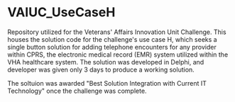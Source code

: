 # VAIUC_UseCaseH
Repository utilized for the Veterans' Affairs Innovation Unit Challenge. This houses the solution code for the challenge's use case H, which seeks a single button solution for adding telephone encounters for any provider within CPRS, the electronic medical record (EMR) system utilized within the VHA healthcare system. The solution was developed in Delphi, and developer was given only 3 days to produce a working solution. 

The soltuion was awarded "Best Solution Integration with Current IT Technology" once the challenge was complete. 
